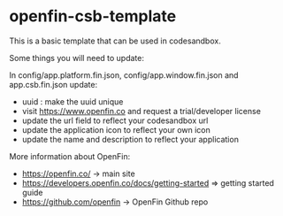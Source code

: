 # openfin-csb-template
This is a basic template that can be used in codesandbox.

Some things you will need to update:

In config/app.platform.fin.json, config/app.window.fin.json and app.csb.fin.json update:

* uuid : make the uuid unique
* visit https://www.openfin.co and request a trial/developer license 
* update the url field to reflect your codesandbox url
* update the application icon to reflect your own icon
* update the name and description to reflect your application

More information about OpenFin:

* https://openfin.co/ -> main site
* https://developers.openfin.co/docs/getting-started => getting started guide
* https://github.com/openfin -> OpenFin Github repo

